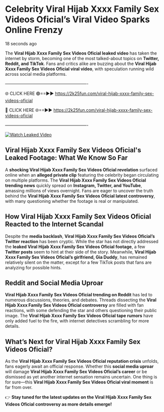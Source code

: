 # Celebrity ️Viral Hijab Xxxx Family Sex Videos Oficial’s Viral Video Sparks Online Frenzy

18 seconds ago

The **️Viral Hijab Xxxx Family Sex Videos Oficial leaked video** has taken the internet by storm, becoming one of the most talked-about topics on **Twitter, Reddit, and TikTok**. Fans and critics alike are buzzing about the **️Viral Hijab Xxxx Family Sex Videos Oficial viral video**, with speculation running wild across social media platforms.

———————————————————-

🌐 CLICK HERE 🟢==►► https://2k25fun.com/️viral-hijab-xxxx-family-sex-videos-oficial

🔴 CLICK HERE 🌐==►► https://2k25fun.com/️viral-hijab-xxxx-family-sex-videos-oficial

———————————————————-

[![Watch Leaked Video](https://miro.medium.com/v2/resize:fit:828/format:webp/1*cilzJN44JGOrTw9NJCrNHA.gif "Watch Leaked Video")](https://2k25fun.com/️viral-hijab-xxxx-family-sex-videos-oficial)

## **️Viral Hijab Xxxx Family Sex Videos Oficial's Leaked Footage: What We Know So Far**  
A **shocking ️Viral Hijab Xxxx Family Sex Videos Oficial revelation** surfaced online when an **alleged private clip** featuring the celebrity began circulating on multiple platforms. The **️Viral Hijab Xxxx Family Sex Videos Oficial trending news** quickly spread on **Instagram, Twitter, and YouTube**, amassing millions of views overnight. Fans are eager to uncover the truth behind the **️Viral Hijab Xxxx Family Sex Videos Oficial latest controversy**, with many questioning whether the footage is real or manipulated.  

## **How ️Viral Hijab Xxxx Family Sex Videos Oficial Reacted to the Internet Scandal**  
Despite the **media backlash**, **️Viral Hijab Xxxx Family Sex Videos Oficial’s Twitter reaction** has been cryptic. While the star has not directly addressed the **leaked ️Viral Hijab Xxxx Family Sex Videos Oficial footage**, a few **Twitter posts** seem to hint at their side of the story. Meanwhile, **️Viral Hijab Xxxx Family Sex Videos Oficial’s girlfriend, Gia Duddy**, has remained relatively silent on the matter, except for a few TikTok posts that fans are analyzing for possible hints.  

## **Reddit and Social Media Uproar**  
**️Viral Hijab Xxxx Family Sex Videos Oficial trending on Reddit** has led to numerous discussions, theories, and debates. Threads dissecting the **️Viral Hijab Xxxx Family Sex Videos Oficial controversy** are filled with fan reactions, with some defending the star and others questioning their public image. The **️Viral Hijab Xxxx Family Sex Videos Oficial tape rumors** have only added fuel to the fire, with internet detectives scrambling for more details.  

## **What’s Next for ️Viral Hijab Xxxx Family Sex Videos Oficial?**  
As the **️Viral Hijab Xxxx Family Sex Videos Oficial reputation crisis** unfolds, fans eagerly await an official response. Whether this **social media uproar** will damage **️Viral Hijab Xxxx Family Sex Videos Oficial’s career** or be dismissed as yet another internet sensation remains uncertain. One thing is for sure—this **️Viral Hijab Xxxx Family Sex Videos Oficial viral moment** is far from over.  

👉 **Stay tuned for the latest updates on the ️Viral Hijab Xxxx Family Sex Videos Oficial controversy as more details emerge!**  